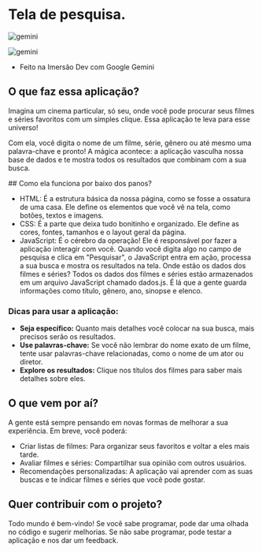 # Tela de pesquisa.

![gemini](https://github.com/user-attachments/assets/522f9046-6fb8-44db-a8cb-fd13ca29bbd2)

![gemini](https://github.com/user-attachments/assets/b2dff0e4-89ec-4ae8-821c-be2a5e8633b1)


- Feito na Imersão Dev com Google Gemini

## O que faz essa aplicação?
Imagina um cinema particular, só seu, onde você pode procurar seus filmes e séries favoritos com um simples clique. Essa aplicação te leva para esse universo!

Com ela, você digita o nome de um filme, série, gênero ou até mesmo uma palavra-chave e pronto! A mágica acontece: a aplicação vasculha nossa base de dados e te mostra todos os resultados que combinam com a sua busca.

️## Como ela funciona por baixo dos panos?
- HTML: É a estrutura básica da nossa página, como se fosse a ossatura de uma casa. Ele define os elementos que você vê na tela, como botões, textos e imagens.
- CSS: É a parte que deixa tudo bonitinho e organizado. Ele define as cores, fontes, tamanhos e o layout geral da página.
- JavaScript: É o cérebro da operação! Ele é responsável por fazer a aplicação interagir com você. Quando você digita algo no campo de pesquisa e clica em "Pesquisar", o JavaScript entra em ação, processa a sua busca e mostra os resultados na tela.
Onde estão os dados dos filmes e séries?
Todos os dados dos filmes e séries estão armazenados em um arquivo JavaScript chamado dados.js. É lá que a gente guarda informações como título, gênero, ano, sinopse e elenco.

### Dicas para usar a aplicação:

* **Seja específico:** Quanto mais detalhes você colocar na sua busca, mais precisos serão os resultados.
* **Use palavras-chave:** Se você não lembrar do nome exato de um filme, tente usar palavras-chave relacionadas, como o nome de um ator ou diretor.
* **Explore os resultados:** Clique nos títulos dos filmes para saber mais detalhes sobre eles.

## O que vem por aí?

A gente está sempre pensando em novas formas de melhorar a sua experiência. Em breve, você poderá:

* Criar listas de filmes: Para organizar seus favoritos e voltar a eles mais tarde.
* Avaliar filmes e séries: Compartilhar sua opinião com outros usuários.
* Recomendações personalizadas: A aplicação vai aprender com as suas buscas e te indicar filmes e séries que você pode gostar.

## Quer contribuir com o projeto?

Todo mundo é bem-vindo! Se você sabe programar, pode dar uma olhada no código e sugerir melhorias. Se não sabe programar, pode testar a aplicação e nos dar um feedback.

